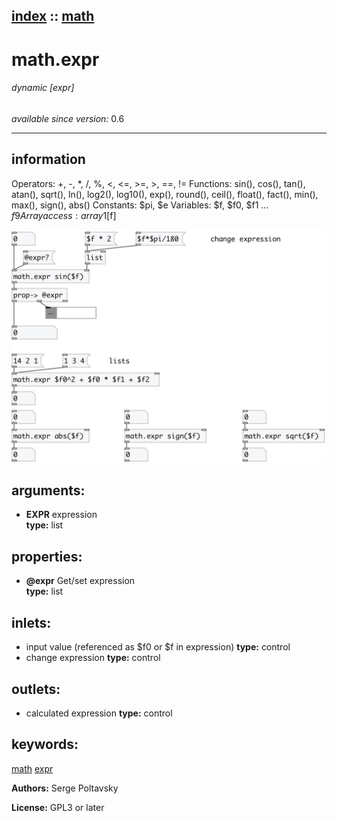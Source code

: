 [index](index.html) :: [math](category_math.html)
---

# math.expr

###### dynamic [expr]

*available since version:* 0.6

---


## information
Operators: +, -, *, /, %, &lt;, &lt;=, &gt;=, &gt;, ==, !=
Functions: sin(), cos(), tan(), atan(), sqrt(), ln(), log2(), log10(), exp(),
            round(), ceil(), float(), fact(), min(), max(), sign(), abs()
Constants: $pi, $e
Variables: $f, $f0, $f1 ... $f9
Array access: array1[$f]



[![example](../examples/img/math.expr.jpg)](../examples/pd/math.expr.pd)



## arguments:

* **EXPR**
expression<br>
__type:__ list<br>





## properties:

* **@expr** 
Get/set expression<br>
__type:__ list<br>



## inlets:

* input value (referenced as $f0 or $f in expression) 
__type:__ control<br>
* change expression 
__type:__ control<br>



## outlets:

* calculated expression
__type:__ control<br>



## keywords:

[math](keywords/math.html)
[expr](keywords/expr.html)






**Authors:** Serge Poltavsky




**License:** GPL3 or later





